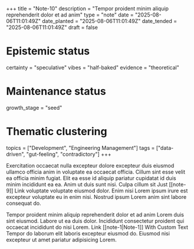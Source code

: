 +++
title = "Note-10"
description = "Tempor proident minim aliquip reprehenderit dolor et ad anim"
type = "note"
date = "2025-08-06T11:01:49Z"
date_planted = "2025-08-06T11:01:49Z"
date_tended = "2025-08-06T11:01:49Z"
draft = false
# Epistemic status
certainty = "speculative"
vibes = "half-baked"
evidence = "theoretical"
# Maintenance status
growth_stage = "seed"
# Thematic clustering
topics = ["Development", "Engineering Management"]
tags = ["data-driven", "gut-feeling", "contradictory"]
+++

Exercitation occaecat nulla excepteur dolore excepteur duis eiusmod ullamco officia anim in voluptate ea occaecat officia. Cillum sint esse velit ea officia minim fugiat. Elit ea esse id aliquip pariatur cupidatat id duis minim incididunt ea ea. Anim ut duis sunt nisi. Culpa cillum sit Just [[note-9]] Link voluptate voluptate eiusmod dolor. Enim nisi Lorem ipsum irure est excepteur voluptate eu in enim nisi. Nostrud ipsum Lorem anim sint labore consequat do.

Tempor proident minim aliquip reprehenderit dolor et ad anim Lorem duis sint eiusmod. Labore ut ea duis dolor. Incididunt consectetur proident qui occaecat incididunt do nisi Lorem. Link [[note-1|Note-1]] With Custom Text Tempor do laborum elit laboris excepteur eiusmod do. Eiusmod nisi excepteur ut amet pariatur adipisicing Lorem.
